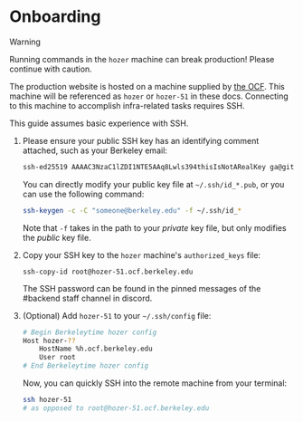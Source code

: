 # Onboarding

> [!WARNING]
> Running commands in the `hozer` machine can break production! Please continue with caution.

The production website is hosted on a machine supplied by [the OCF](https://www.ocf.berkeley.edu/). This machine will be referenced as `hozer` or `hozer-51` in these docs. Connecting to this machine to accomplish infra-related tasks requires SSH.

This guide assumes basic experience with SSH.

1. Please ensure your public SSH key has an identifying comment attached, such as your Berkeley email:
    ```sh
    ssh-ed25519 AAAAC3NzaC1lZDI1NTE5AAq8Lwls394thisIsNotARealKey ga@github.com
    ```
    You can directly modify your public key file at `~/.ssh/id_*.pub`, or you can use the following command:
    ```sh
    ssh-keygen -c -C "someone@berkeley.edu" -f ~/.ssh/id_*
    ```
    Note that `-f` takes in the path to your *private* key file, but only modifies the *public* key file.

2. Copy your SSH key to the `hozer` machine's `authorized_keys` file:
    ```
    ssh-copy-id root@hozer-51.ocf.berkeley.edu
    ```
    The SSH password can be found in the pinned messages of the \#backend staff channel in discord.

3. (Optional) Add `hozer-51` to your `~/.ssh/config` file:
    ```sh
    # Begin Berkeleytime hozer config
    Host hozer-??
        HostName %h.ocf.berkeley.edu
        User root
    # End Berkeleytime hozer config
    ```
    Now, you can quickly SSH into the remote machine from your terminal:
    ```sh
    ssh hozer-51
    # as opposed to root@hozer-51.ocf.berkeley.edu
    ```
